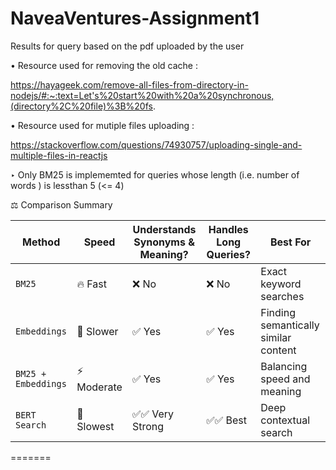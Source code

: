 # NaveaVentures-Assignment1
Results for query based on the pdf uploaded by the user


• Resource used for removing the old cache :

https://hayageek.com/remove-all-files-from-directory-in-nodejs/#:~:text=Let's%20start%20with%20a%20synchronous,(directory%2C%20file)%3B%20fs.

• Resource used for mutiple files uploading :

https://stackoverflow.com/questions/74930757/uploading-single-and-multiple-files-in-reactjs

‣ Only BM25 is implememted for queries whose length (i.e. number of words ) is lessthan 5 (<= 4)


⚖ Comparison Summary

| Method              | Speed        | Understands Synonyms & Meaning? | Handles Long Queries? | Best For                                |
|---------------------|--------------|---------------------------------|-----------------------|-----------------------------------------|
| `BM25`              | 🔥 Fast      | ❌ No                            | ❌ No                 | Exact keyword searches                  |
| `Embeddings `       | 🐢 Slower    | ✅ Yes                           | ✅ Yes                | Finding semantically similar content    |
| `BM25 + Embeddings` | ⚡ Moderate  | ✅ Yes                           | ✅ Yes                | Balancing speed and meaning             |
| `BERT Search`       | 🐌 Slowest   | ✅✅ Very Strong                | ✅✅ Best              | Deep contextual search                  |
=======

